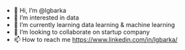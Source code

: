 - 👋 Hi, I’m @lgbarka
- 👀 I’m interested in data
- 🌱 I’m currently learning data learning & machine learning 
- 💞️ I’m looking to collaborate on startup company
- 📫 How to reach me https://www.linkedin.com/in/lgbarka/

<!---
lgbarka/lgbarka is a ✨ special ✨ repository because its `README.md` (this file) appears on your GitHub profile.
You can click the Preview link to take a look at your changes.
--->
